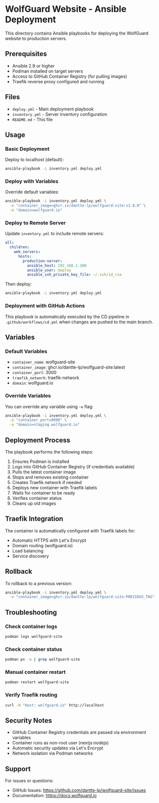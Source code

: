 # WolfGuard Website - Ansible Deployment

This directory contains Ansible playbooks for deploying the WolfGuard website to production servers.

## Prerequisites

- Ansible 2.9 or higher
- Podman installed on target servers
- Access to GitHub Container Registry (for pulling images)
- Traefik reverse proxy configured and running

## Files

- `deploy.yml` - Main deployment playbook
- `inventory.yml` - Server inventory configuration
- `README.md` - This file

## Usage

### Basic Deployment

Deploy to localhost (default):

```bash
ansible-playbook -i inventory.yml deploy.yml
```

### Deploy with Variables

Override default variables:

```bash
ansible-playbook -i inventory.yml deploy.yml \
  -e "container_image=ghcr.io/dantte-lp/wolfguard-site:v1.0.0" \
  -e "domain=wolfguard.io"
```

### Deploy to Remote Server

Update `inventory.yml` to include remote servers:

```yaml
all:
  children:
    web_servers:
      hosts:
        production-server:
          ansible_host: 192.168.1.100
          ansible_user: deploy
          ansible_ssh_private_key_file: ~/.ssh/id_rsa
```

Then deploy:

```bash
ansible-playbook -i inventory.yml deploy.yml
```

### Deployment with GitHub Actions

This playbook is automatically executed by the CD pipeline in `.github/workflows/cd.yml` when changes are pushed to the main branch.

## Variables

### Default Variables

- `container_name`: wolfguard-site
- `container_image`: ghcr.io/dantte-lp/wolfguard-site:latest
- `container_port`: 3000
- `traefik_network`: traefik-network
- `domain`: wolfguard.io

### Override Variables

You can override any variable using `-e` flag:

```bash
ansible-playbook -i inventory.yml deploy.yml \
  -e "container_port=8080" \
  -e "domain=staging.wolfguard.io"
```

## Deployment Process

The playbook performs the following steps:

1. Ensures Podman is installed
2. Logs into GitHub Container Registry (if credentials available)
3. Pulls the latest container image
4. Stops and removes existing container
5. Creates Traefik network if needed
6. Deploys new container with Traefik labels
7. Waits for container to be ready
8. Verifies container status
9. Cleans up old images

## Traefik Integration

The container is automatically configured with Traefik labels for:

- Automatic HTTPS with Let's Encrypt
- Domain routing (wolfguard.io)
- Load balancing
- Service discovery

## Rollback

To rollback to a previous version:

```bash
ansible-playbook -i inventory.yml deploy.yml \
  -e "container_image=ghcr.io/dantte-lp/wolfguard-site:PREVIOUS_TAG"
```

## Troubleshooting

### Check container logs

```bash
podman logs wolfguard-site
```

### Check container status

```bash
podman ps -a | grep wolfguard-site
```

### Manual container restart

```bash
podman restart wolfguard-site
```

### Verify Traefik routing

```bash
curl -H "Host: wolfguard.io" http://localhost
```

## Security Notes

- GitHub Container Registry credentials are passed via environment variables
- Container runs as non-root user (nextjs:nodejs)
- Automatic security updates via Let's Encrypt
- Network isolation via Podman networks

## Support

For issues or questions:

- GitHub Issues: https://github.com/dantte-lp/wolfguard-site/issues
- Documentation: https://docs.wolfguard.io

